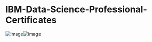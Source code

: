 # IBM-Data-Science-Professional-Certificates
![image](https://user-images.githubusercontent.com/112087783/229280994-e25c80e3-3440-428f-ac2b-41dcec5e3258.png)![image](https://user-images.githubusercontent.com/112087783/229281012-5fe34507-3da6-44d0-ab67-c16da67a8a17.png)

